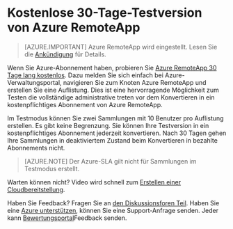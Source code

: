 
<properties
    pageTitle="30-Tage-Testversion von Azure RemoteApp | Microsoft Azure"
    description="30-tägige kostenlose Testversion für Azure RemoteApp anzeigen"
    services="remoteapp"
    documentationCenter=""
    authors="lizap"
    manager="mbaldwin" />

<tags
    ms.service="remoteapp"
    ms.workload="compute"
    ms.tgt_pltfrm="na"
    ms.devlang="na"
    ms.topic="article"
    ms.date="08/15/2016"
    ms.author="elizapo" />



# <a name="free-30-day-trial-of-azure-remoteapp"></a>Kostenlose 30-Tage-Testversion von Azure RemoteApp

> [AZURE.IMPORTANT]
> Azure RemoteApp wird eingestellt. Lesen Sie die [Ankündigung](https://go.microsoft.com/fwlink/?linkid=821148) für Details.

Wenn Sie Azure-Abonnement haben, probieren Sie [Azure RemoteApp 30 Tage lang kostenlos](https://www.remoteapp.windowsazure.com/en/tour.aspx). Dazu melden Sie sich einfach bei Azure-Verwaltungsportal, navigieren Sie zum Knoten Azure RemoteApp und erstellen Sie eine Auflistung. Dies ist eine hervorragende Möglichkeit zum Testen die vollständige administrative treten vor dem Konvertieren in ein kostenpflichtiges Abonnement von Azure RemoteApp.  

Im Testmodus können Sie zwei Sammlungen mit 10 Benutzer pro Auflistung erstellen. Es gibt keine Begrenzung. Sie können Ihre Testversion in ein kostenpflichtiges Abonnement jederzeit konvertieren. Nach 30 Tagen gehen Ihre Sammlungen in deaktiviertem Zustand beim Konvertieren in bezahlte Abonnements nicht.

>[AZURE.NOTE] Der Azure-SLA gilt nicht für Sammlungen im Testmodus erstellt.  

Warten können nicht? Video wird schnell zum [Erstellen einer Cloudbereitstellung](https://azure.microsoft.com/documentation/videos/azure-remoteapp-cloud-deployment-overview/).

Haben Sie Feedback? Fragen Sie an [den Diskussionsforen Teil](https://feedback.azure.com/forums/247748-azure-remoteapp/). Haben Sie eine [Azure unterstützen](https://azure.microsoft.com/support/plans/), können Sie eine Support-Anfrage senden. Jeder kann [Bewertungsportal](https://feedback.azure.com/forums/247748-azure-remoteapp/)Feedback senden.  
